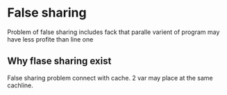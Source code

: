 # False sharing

Problem of false sharing includes fack that paralle varient of program may have less profite than line one

## Why flase sharing exist

False sharing problem connect with cache. 2 var may place at the same cachline. 
